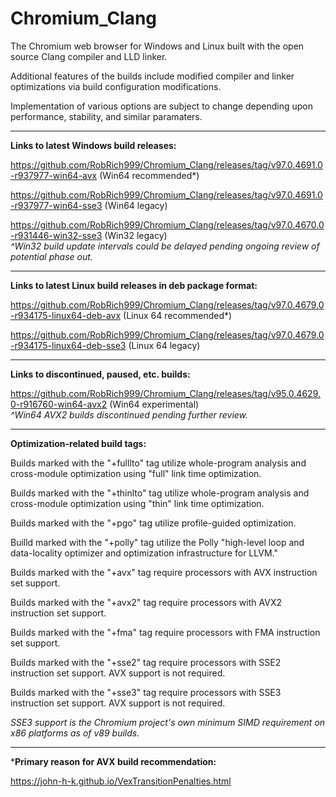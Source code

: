 # Chromium_Clang

The Chromium web browser for Windows and Linux built with the open source Clang compiler and LLD linker.

Additional features of the builds include modified compiler and linker optimizations via build configuration modifications.

Implementation of various options are subject to change depending upon performance, stability, and similar paramaters.

****

**Links to latest Windows build releases:**

https://github.com/RobRich999/Chromium_Clang/releases/tag/v97.0.4691.0-r937977-win64-avx (Win64 recommended*)

https://github.com/RobRich999/Chromium_Clang/releases/tag/v97.0.4691.0-r937977-win64-sse3 (Win64 legacy)

https://github.com/RobRich999/Chromium_Clang/releases/tag/v97.0.4670.0-r931446-win32-sse3 (Win32 legacy)  
*^Win32 build update intervals could be delayed pending ongoing review of potential phase out.*

****

**Links to latest Linux build releases in deb package format:**

https://github.com/RobRich999/Chromium_Clang/releases/tag/v97.0.4679.0-r934175-linux64-deb-avx (Linux 64 recommended*)

https://github.com/RobRich999/Chromium_Clang/releases/tag/v97.0.4679.0-r934175-linux64-deb-sse3 (Linux 64 legacy)

****

**Links to discontinued, paused, etc. builds:**

https://github.com/RobRich999/Chromium_Clang/releases/tag/v95.0.4629.0-r916760-win64-avx2 (Win64 experimental)  
*^Win64 AVX2 builds discontinued pending further review.*

****

**Optimization-related build tags:**

Builds marked with the "+fulllto" tag utilize whole-program analysis and cross-module optimization using "full" link time optimization.

Builds marked with the "+thinlto" tag utilize whole-program analysis and cross-module optimization using "thin" link time optimization.

Builds marked with the "+pgo" tag utilize profile-guided optimization.

Builld marked with the "+polly" tag utilize the Polly "high-level loop and data-locality optimizer and optimization infrastructure for LLVM."

Builds marked with the "+avx" tag require processors with AVX instruction set support.

Builds marked with the "+avx2" tag require processors with AVX2 instruction set support.

Builds marked with the "+fma" tag require processors with FMA instruction set support.

Builds marked with the "+sse2" tag require processors with SSE2 instruction set support. AVX support is not required.

Builds marked with the "+sse3" tag require processors with SSE3 instruction set support. AVX support is not required.

*SSE3 support is the Chromium project's own minimum SIMD requirement on x86 platforms as of v89 builds.*

****

***Primary reason for AVX build recommendation:**

https://john-h-k.github.io/VexTransitionPenalties.html
